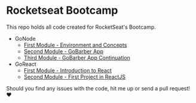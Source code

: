 # Rocketseat Bootcamp

This repo holds all code created for RocketSeat's Bootcamp.

- GoNode
  - [First Module - Environment and Concepts](gonode/module1)
  - [Second Module - GoBarber App](gonode/module2)
  - [Third Module - GoBarber App Continuation](gonode/module3)
- GoReact
  - [First Module - Introduction to React](goreact/module1)
  - [Second Module - First Project in ReactJS](goreact/module2)

Should you find any issues with the code, hit me up or send a pull request! :heart:
